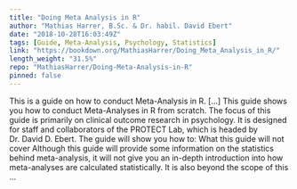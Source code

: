 ```yaml
---
title: "Doing Meta Analysis in R"
author: "Mathias Harrer, B.Sc. & Dr. habil. David Ebert"
date: "2018-10-28T16:03:49Z"
tags: [Guide, Meta-Analysis, Psychology, Statistics]
link: "https://bookdown.org/MathiasHarrer/Doing_Meta_Analysis_in_R/"
length_weight: "31.5%"
repo: "MathiasHarrer/Doing-Meta-Analysis-in-R"
pinned: false
---
```


This is a guide on how to conduct Meta-Analysis in R. [...] This guide shows you how to conduct Meta-Analyses in R from scratch. The focus of this guide is primarily on clinical outcome research in psychology. It is designed for staff and collaborators of the PROTECT Lab, which is headed by Dr. David D. Ebert. The guide will show you how to: What this guide will not cover Although this guide will provide some information on the statistics behind meta-analysis, it will not give you an in-depth introduction into how meta-analyses are calculated statistically. It is also beyond the scope of this  ...
